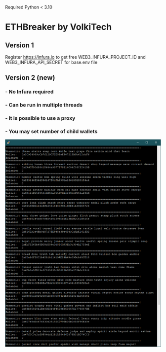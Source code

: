 Required Python < 3.10

#  ETHBreaker by VolkiTech

## Version 1
Register https://infura.io to get free WEB3_INFURA_PROJECT_ID and WEB3_INFURA_API_SECRET for base.env file

## Version 2 (new)
### - No Infura required
### - Can be run in multiple threads
### - It is possible to use a proxy
### - You may set number of child wallets

![Screenshot](ETHtest.png)
